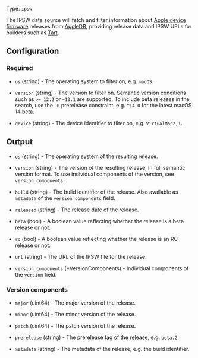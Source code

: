 Type: `ipsw`

The IPSW data source will fetch and filter information about
[Apple device firmware](https://en.wikipedia.org/wiki/IPSW)
releases from [AppleDB](https://appledb.dev/), providing release
data and IPSW URLs for builders such as [Tart](https://github.com/cirruslabs/packer-plugin-tart).

## Configuration

### Required

<!-- Code generated from the comments of the Config struct in datasource/ipsw.go; DO NOT EDIT MANUALLY -->

- `os` (string) - The operating system to filter on, e.g. `macOS`.

- `version` (string) - The version to filter on. Semantic version conditions such
  as `>= 12.2` or `~13.1` are supported. To include beta releases
  in the search, use the `-0` prerelease constraint, e.g.
  `^14-0` for the latest macOS 14 beta.

- `device` (string) - The device identifier to filter on, e.g. `VirtualMac2,1`.

<!-- End of code generated from the comments of the Config struct in datasource/ipsw.go; -->


## Output

<!-- Code generated from the comments of the DatasourceOutput struct in datasource/ipsw.go; DO NOT EDIT MANUALLY -->

- `os` (string) - The operating system of the resulting release.

- `version` (string) - The version of the resulting release, in full semantic version format.
  To use individual components of the version, see `version_components`.

- `build` (string) - The build identifier of the release. Also available as `metadata`
  of the `version_components` field.

- `released` (string) - The release date of the release.

- `beta` (bool) - A boolean value reflecting whether the release is a beta release or not.

- `rc` (bool) - A boolean value reflecting whether the release is an RC release or not.

- `url` (string) - The URL of the IPSW file for the release.

- `version_components` (\*VersionComponents) - Individual components of the `version` field.

<!-- End of code generated from the comments of the DatasourceOutput struct in datasource/ipsw.go; -->


### Version components

<!-- Code generated from the comments of the VersionComponents struct in datasource/ipsw.go; DO NOT EDIT MANUALLY -->

- `major` (uint64) - The major version of the release.

- `minor` (uint64) - The minor version of the release.

- `patch` (uint64) - The patch version of the release.

- `prerelease` (string) - The prerelease tag of the release, e.g. `beta.2`.

- `metadata` (string) - The metadata of the release, e.g. the build identifier.

<!-- End of code generated from the comments of the VersionComponents struct in datasource/ipsw.go; -->
